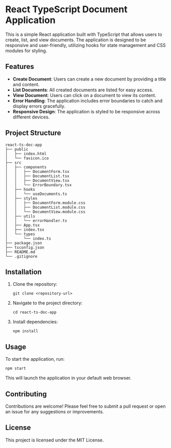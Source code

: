 # React TypeScript Document Application

This is a simple React application built with TypeScript that allows users to create, list, and view documents. The application is designed to be responsive and user-friendly, utilizing hooks for state management and CSS modules for styling.

## Features

- **Create Document**: Users can create a new document by providing a title and content.
- **List Documents**: All created documents are listed for easy access.
- **View Document**: Users can click on a document to view its content.
- **Error Handling**: The application includes error boundaries to catch and display errors gracefully.
- **Responsive Design**: The application is styled to be responsive across different devices.

## Project Structure

```
react-ts-doc-app
├── public
│   ├── index.html
│   └── favicon.ico
├── src
│   ├── components
│   │   ├── DocumentForm.tsx
│   │   ├── DocumentList.tsx
│   │   ├── DocumentView.tsx
│   │   └── ErrorBoundary.tsx
│   ├── hooks
│   │   └── useDocuments.ts
│   ├── styles
│   │   ├── DocumentForm.module.css
│   │   ├── DocumentList.module.css
│   │   └── DocumentView.module.css
│   ├── utils
│   │   └── errorHandler.ts
│   ├── App.tsx
│   ├── index.tsx
│   └── types
│       └── index.ts
├── package.json
├── tsconfig.json
├── README.md
└── .gitignore
```

## Installation

1. Clone the repository:
   ```
   git clone <repository-url>
   ```
2. Navigate to the project directory:
   ```
   cd react-ts-doc-app
   ```
3. Install dependencies:
   ```
   npm install
   ```

## Usage

To start the application, run:
```
npm start
```
This will launch the application in your default web browser.

## Contributing

Contributions are welcome! Please feel free to submit a pull request or open an issue for any suggestions or improvements.

## License

This project is licensed under the MIT License.